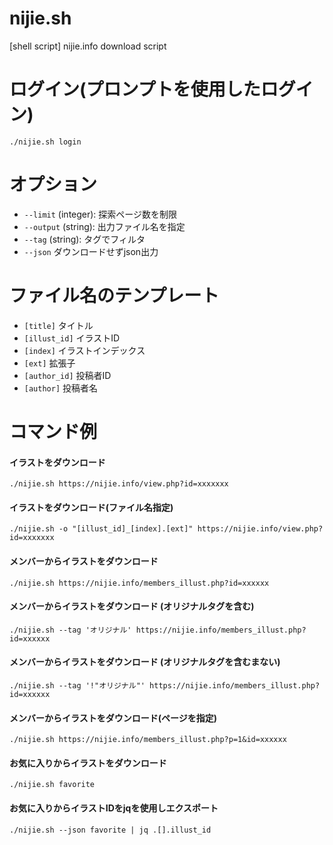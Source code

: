 # nijie.sh
[shell script] nijie.info download script



# ログイン(プロンプトを使用したログイン)
```
./nijie.sh login
```

# オプション
 - `--limit` (integer): 探索ページ数を制限
 - `--output` (string): 出力ファイル名を指定
 - `--tag` (string): タグでフィルタ
 - `--json` ダウンロードせずjson出力
# ファイル名のテンプレート
 - `[title]` タイトル
 - `[illust_id]` イラストID
 - `[index]` イラストインデックス
 - `[ext]` 拡張子
 - `[author_id]` 投稿者ID
 - `[author]` 投稿者名
 
# コマンド例
#### イラストをダウンロード
```
./nijie.sh https://nijie.info/view.php?id=xxxxxxx
```
#### イラストをダウンロード(ファイル名指定)
```
./nijie.sh -o "[illust_id]_[index].[ext]" https://nijie.info/view.php?id=xxxxxxx
```
#### メンバーからイラストをダウンロード
```
./nijie.sh https://nijie.info/members_illust.php?id=xxxxxx
```

#### メンバーからイラストをダウンロード (オリジナルタグを含む)
```
./nijie.sh --tag 'オリジナル' https://nijie.info/members_illust.php?id=xxxxxx
```
#### メンバーからイラストをダウンロード (オリジナルタグを含むまない)
```
./nijie.sh --tag '!"オリジナル"' https://nijie.info/members_illust.php?id=xxxxxx
```

#### メンバーからイラストをダウンロード(ページを指定)
```
./nijie.sh https://nijie.info/members_illust.php?p=1&id=xxxxxx
```

#### お気に入りからイラストをダウンロード
```
./nijie.sh favorite
```

#### お気に入りからイラストIDをjqを使用しエクスポート
```
./nijie.sh --json favorite | jq .[].illust_id
```

